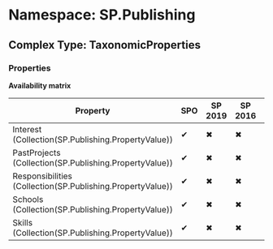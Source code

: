 # Namespace: SP.Publishing

## Complex Type: TaxonomicProperties

### Properties

**Availability matrix**

Property | SPO | SP 2019 | SP 2016 | SP 2013
----------|-----|---------|---------|--------
Interest (Collection(SP.Publishing.PropertyValue)) | ✔ | ✖ | ✖ | ✖
PastProjects (Collection(SP.Publishing.PropertyValue)) | ✔ | ✖ | ✖ | ✖
Responsibilities (Collection(SP.Publishing.PropertyValue)) | ✔ | ✖ | ✖ | ✖
Schools (Collection(SP.Publishing.PropertyValue)) | ✔ | ✖ | ✖ | ✖
Skills (Collection(SP.Publishing.PropertyValue)) | ✔ | ✖ | ✖ | ✖
